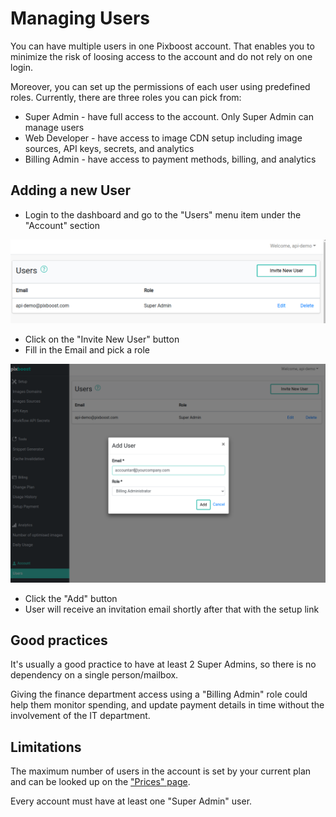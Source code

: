 # Managing Users

You can have multiple users in one Pixboost account. That enables you to minimize the risk of loosing
access to the account and do not rely on one login.

Moreover, you can set up the permissions of each user using predefined roles.
Currently, there are three roles you can pick from:

* Super Admin - have full access to the account. Only Super Admin can manage users
* Web Developer - have access to image CDN setup including image sources, API keys, secrets, and analytics
* Billing Admin - have access to payment methods, billing, and analytics

## Adding a new User

* Login to the dashboard and go to the "Users" menu item under the "Account" section

![](../.gitbook/assets/manage-users/add-user-1.png)

* Click on the "Invite New User" button
* Fill in the Email and pick a role

![](../.gitbook/assets/manage-users/add-user-2.png)

* Click the "Add" button
* User will receive an invitation email shortly after that with the setup link

## Good practices

It's usually a good practice to have at least 2 Super Admins, so there is no dependency
on a single person/mailbox.

Giving the finance department access using a "Billing Admin" role could help them monitor spending,
and update payment details in time without the involvement of the IT department.

## Limitations

The maximum number of users in the account is set by your current plan and can be looked up
on the ["Prices" page](https://pixboost.com/prices/).

Every account must have at least one "Super Admin" user.

